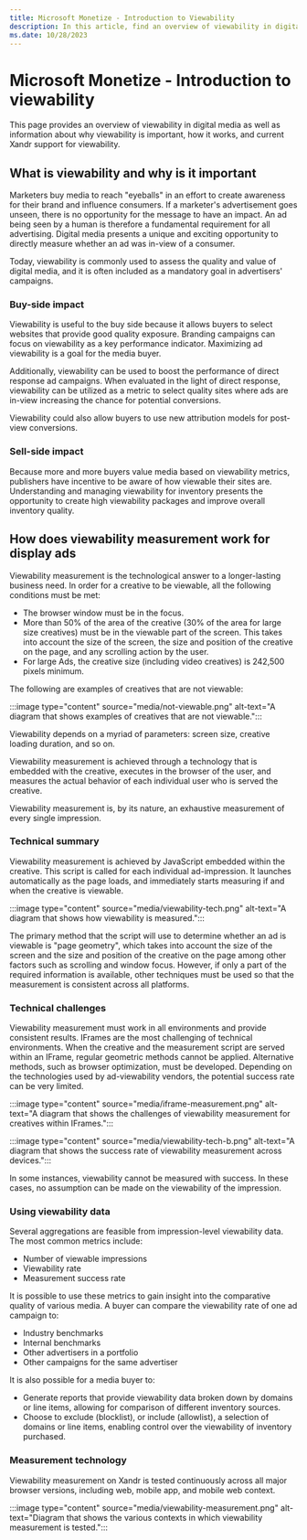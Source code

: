 ```yaml
---
title: Microsoft Monetize - Introduction to Viewability
description: In this article, find an overview of viewability in digital media, why viewability is important, how it works, and current Xandr support for viewability.
ms.date: 10/28/2023
---
```


# Microsoft Monetize - Introduction to viewability

This page provides an overview of viewability in digital media as well as information about why viewability is important, how it works, and current Xandr support for viewability.

## What is viewability and why is it important

Marketers buy media to reach "eyeballs" in an effort to create awareness for their brand and influence consumers. If a marketer's advertisement goes unseen, there is no opportunity for the message to have an impact. An ad being seen by a human is therefore a fundamental requirement for all advertising. Digital media presents a unique and exciting opportunity to directly measure whether an ad was in-view of a consumer.

Today, viewability is commonly used to assess the quality and value of digital media, and it is often included as a mandatory goal in advertisers' campaigns.

### Buy-side impact

Viewability is useful to the buy side because it allows buyers to select websites that provide good quality exposure. Branding campaigns can focus on viewability as a key performance indicator. Maximizing ad viewability is a goal for the media buyer.

Additionally, viewability can be used to boost the performance of direct response ad campaigns. When evaluated in the light of direct response, viewability can be utilized as a metric to select quality sites where ads are in-view increasing the chance for potential conversions.

Viewability could also allow buyers to use new attribution models for post-view conversions.

### Sell-side impact

Because more and more buyers value media based on viewability metrics, publishers have incentive to be aware of how viewable their sites are. Understanding and managing viewability for inventory presents the opportunity to create high viewability packages and improve overall inventory quality.

## How does viewability measurement work for display ads

Viewability measurement is the technological answer to a longer-lasting business need. In order for a creative to be viewable, all the following conditions must be met:

- The browser window must be in the focus.
- More than 50% of the area of the creative (30% of the area for large size creatives) must be in the viewable part of the screen. This takes into account the size of the screen, the size and position of the creative on the page, and any scrolling action by the user.
- For large Ads, the creative size (including video creatives) is 242,500 pixels minimum.

The following are examples of creatives that are not viewable:

:::image type="content" source="media/not-viewable.png" alt-text="A diagram that shows examples of creatives that are not viewable.":::

Viewability depends on a myriad of parameters: screen size, creative loading duration, and so on.

Viewability measurement is achieved through a technology that is embedded with the creative, executes in the browser of the user, and measures the actual behavior of each individual user who is served the creative.

Viewability measurement is, by its nature, an exhaustive measurement of every single impression.

### Technical summary

Viewability measurement is achieved by JavaScript embedded within the creative. This script is called for each individual ad-impression. It launches automatically as the page loads, and immediately starts measuring if and when the creative is viewable.

:::image type="content" source="media/viewability-tech.png" alt-text="A diagram that shows how viewability is measured.":::

The primary method that the script will use to determine whether an ad is viewable is "page geometry", which takes into account the size of the screen and the size and position of the creative on the page among other factors such as scrolling and window focus. However, if only a part of the required information is available, other techniques must be used so that the measurement is consistent across all platforms.

### Technical challenges

Viewability measurement must work in all environments and provide consistent results. IFrames are the most challenging of technical environments. When the creative and the measurement script are served within an IFrame, regular geometric methods cannot be applied. Alternative methods, such as browser optimization, must be developed. Depending on the technologies used by ad-viewability vendors, the potential success rate can be very limited.

:::image type="content" source="media/iframe-measurement.png" alt-text="A diagram that shows the challenges of viewability measurement for creatives within IFrames.":::

:::image type="content" source="media/viewability-tech-b.png" alt-text="A diagram that shows the success rate of viewability measurement across devices.":::

In some instances, viewability cannot be measured with success. In these cases, no assumption can be made on the viewability of the impression.

### Using viewability data

Several aggregations are feasible from impression-level viewability data. The most common metrics include:

- Number of viewable impressions
- Viewability rate
- Measurement success rate

It is possible to use these metrics to gain insight into the comparative quality of various media. A buyer can compare the viewability rate of one ad campaign to:

- Industry benchmarks
- Internal benchmarks
- Other advertisers in a portfolio
- Other campaigns for the same advertiser

It is also possible for a media buyer to:

- Generate reports that provide viewability data broken down by domains or line items, allowing for comparison of different inventory sources.
- Choose to exclude (blocklist), or include (allowlist), a selection of domains or line items, enabling control over the viewability of inventory purchased.

### Measurement technology

Viewability measurement on Xandr is tested continuously across all major browser versions, including web, mobile app, and mobile web context.

:::image type="content" source="media/viewability-measurement.png" alt-text="Diagram that shows the various contexts in which viewability measurement is tested.":::
